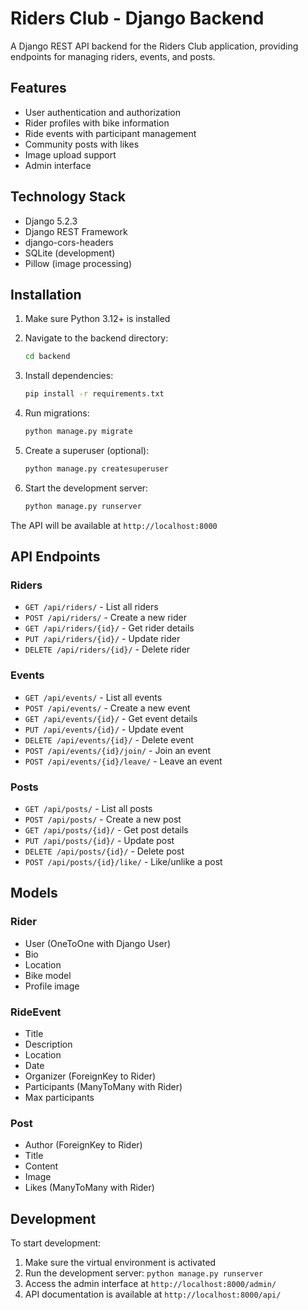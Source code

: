 # Riders Club - Django Backend

A Django REST API backend for the Riders Club application, providing endpoints for managing riders, events, and posts.

## Features

- User authentication and authorization
- Rider profiles with bike information
- Ride events with participant management
- Community posts with likes
- Image upload support
- Admin interface

## Technology Stack

- Django 5.2.3
- Django REST Framework
- django-cors-headers
- SQLite (development)
- Pillow (image processing)

## Installation

1. Make sure Python 3.12+ is installed
2. Navigate to the backend directory:
   ```bash
   cd backend
   ```

3. Install dependencies:
   ```bash
   pip install -r requirements.txt
   ```

4. Run migrations:
   ```bash
   python manage.py migrate
   ```

5. Create a superuser (optional):
   ```bash
   python manage.py createsuperuser
   ```

6. Start the development server:
   ```bash
   python manage.py runserver
   ```

The API will be available at `http://localhost:8000`

## API Endpoints

### Riders
- `GET /api/riders/` - List all riders
- `POST /api/riders/` - Create a new rider
- `GET /api/riders/{id}/` - Get rider details
- `PUT /api/riders/{id}/` - Update rider
- `DELETE /api/riders/{id}/` - Delete rider

### Events
- `GET /api/events/` - List all events
- `POST /api/events/` - Create a new event
- `GET /api/events/{id}/` - Get event details
- `PUT /api/events/{id}/` - Update event
- `DELETE /api/events/{id}/` - Delete event
- `POST /api/events/{id}/join/` - Join an event
- `POST /api/events/{id}/leave/` - Leave an event

### Posts
- `GET /api/posts/` - List all posts
- `POST /api/posts/` - Create a new post
- `GET /api/posts/{id}/` - Get post details
- `PUT /api/posts/{id}/` - Update post
- `DELETE /api/posts/{id}/` - Delete post
- `POST /api/posts/{id}/like/` - Like/unlike a post

## Models

### Rider
- User (OneToOne with Django User)
- Bio
- Location
- Bike model
- Profile image

### RideEvent
- Title
- Description
- Location
- Date
- Organizer (ForeignKey to Rider)
- Participants (ManyToMany with Rider)
- Max participants

### Post
- Author (ForeignKey to Rider)
- Title
- Content
- Image
- Likes (ManyToMany with Rider)

## Development

To start development:

1. Make sure the virtual environment is activated
2. Run the development server: `python manage.py runserver`
3. Access the admin interface at `http://localhost:8000/admin/`
4. API documentation is available at `http://localhost:8000/api/`
